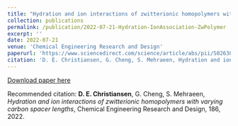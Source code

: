 ```yaml
---
title: "Hydration and ion interactions of zwitterionic homopolymers with varying carbon spacer lengths"
collection: publications
permalink: /publication/2022-07-21-Hydration-IonAssociation-ZwPolymer
excerpt: ''
date: 2022-07-21
venue: 'Chemical Engineering Research and Design'
paperurl: 'https://www.sciencedirect.com/science/article/abs/pii/S0263876222003811'
citation: 'D. E. Christiansen, G. Cheng, S. Mehraeen, Hydration and ion interactions of zwitterionic homopolymers with varying carbon spacer lengths, Chemical Engineering Research and Design, 186, 2022.'
---
```


[Download paper here](https://www.sciencedirect.com/science/article/abs/pii/S0263876222003811)

Recommended citation: **D. E. Christiansen**, G. Cheng, S. Mehraeen, _Hydration and ion interactions of zwitterionic homopolymers with varying carbon spacer lengths_, Chemical Engineering Research and Design, 186, 2022.